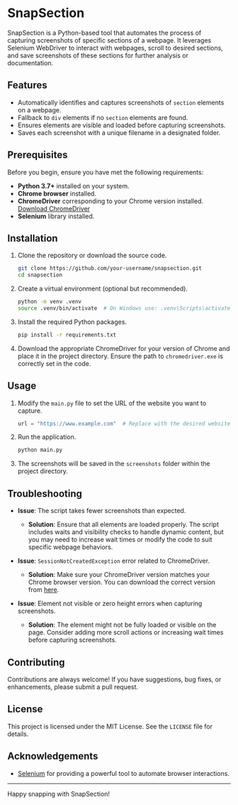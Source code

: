 # SnapSection

SnapSection is a Python-based tool that automates the process of capturing screenshots of specific sections of a webpage. It leverages Selenium WebDriver to interact with webpages, scroll to desired sections, and save screenshots of these sections for further analysis or documentation.

## Features

- Automatically identifies and captures screenshots of `section` elements on a webpage.
- Fallback to `div` elements if no `section` elements are found.
- Ensures elements are visible and loaded before capturing screenshots.
- Saves each screenshot with a unique filename in a designated folder.

## Prerequisites

Before you begin, ensure you have met the following requirements:

- **Python 3.7+** installed on your system.
- **Chrome browser** installed.
- **ChromeDriver** corresponding to your Chrome version installed. [Download ChromeDriver](https://chromedriver.chromium.org/downloads)
- **Selenium** library installed.

## Installation

1. Clone the repository or download the source code.

    ```bash
    git clone https://github.com/your-username/snapsection.git
    cd snapsection
    ```

2. Create a virtual environment (optional but recommended).

    ```bash
    python -m venv .venv
    source .venv/bin/activate  # On Windows use: .venv\Scripts\activate
    ```

3. Install the required Python packages.

    ```bash
    pip install -r requirements.txt
    ```

4. Download the appropriate ChromeDriver for your version of Chrome and place it in the project directory. Ensure the path to `chromedriver.exe` is correctly set in the code.

## Usage

1. Modify the `main.py` file to set the URL of the website you want to capture.

    ```python
    url = "https://www.example.com"  # Replace with the desired website URL
    ```

2. Run the application.

    ```bash
    python main.py
    ```

3. The screenshots will be saved in the `screenshots` folder within the project directory.

## Troubleshooting

- **Issue**: The script takes fewer screenshots than expected.
  - **Solution**: Ensure that all elements are loaded properly. The script includes waits and visibility checks to handle dynamic content, but you may need to increase wait times or modify the code to suit specific webpage behaviors.

- **Issue**: `SessionNotCreatedException` error related to ChromeDriver.
  - **Solution**: Make sure your ChromeDriver version matches your Chrome browser version. You can download the correct version from [here](https://chromedriver.chromium.org/downloads).

- **Issue**: Element not visible or zero height errors when capturing screenshots.
  - **Solution**: The element might not be fully loaded or visible on the page. Consider adding more scroll actions or increasing wait times before capturing screenshots.

## Contributing

Contributions are always welcome! If you have suggestions, bug fixes, or enhancements, please submit a pull request.

## License

This project is licensed under the MIT License. See the `LICENSE` file for details.

## Acknowledgements

- [Selenium](https://www.selenium.dev/) for providing a powerful tool to automate browser interactions.

---

Happy snapping with SnapSection!
